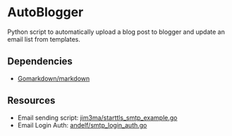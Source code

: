 # AutoBlogger
Python script to automatically upload a blog post to blogger and update an email list from templates.

## Dependencies

* [Gomarkdown/markdown](https://github.com/gomarkdown/markdown)


## Resources

* Email sending script: [jim3ma/starttls_smtp_example.go](https://gist.github.com/jim3ma/b5c9edeac77ac92157f8f8affa290f45)
* Email Login Auth: [andelf/smtp_login_auth.go](https://gist.github.com/andelf/5118732)
